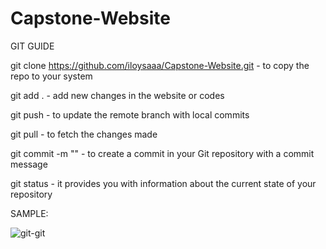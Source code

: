 # Capstone-Website

GIT GUIDE

git clone https://github.com/iloysaaa/Capstone-Website.git - to copy the repo to your system

git add . - add new changes in the website or codes

git push - to update the remote branch with local commits

git pull - to fetch the changes made 

git commit -m "<message>" - to create a commit in your Git repository with a commit message

git status -  it provides you with information about the current state of your repository

SAMPLE:

![git-git](https://github.com/iloysaaa/Capstone-Website/assets/105960755/16bf8521-b944-4d4c-ad13-493d139dd163)

